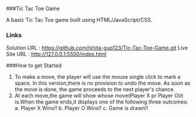 ###Tic Tac Toe Game

A basic Tic Tac Toe game built using HTML/JavaScript/CSS.


### Links
Solution URL  : https://github.com/Ishita-gup123/Tic-Tac-Toe-Game.git
Live Site URL : http://127.0.0.1:5500/index.html

###How to get Started
1. To make a move, the player will use the mouse single click to mark a space. In this version,there is no provision to undo the move. As soon as the move is done, the game proceeds to the next player's chance.
2. At each move,the game will show whose move(Player  X pr Player O)it is.When the game ends,it displays one of the following three outcomes:
    a. Player X Wins!!
    b. Player O Wins!!
    c. Game is drawn!!
